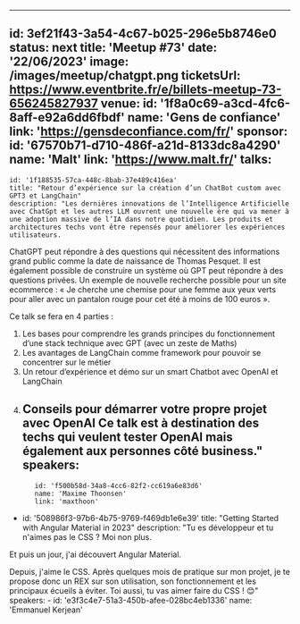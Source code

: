 ---
id: 3ef21f43-3a54-4c67-b025-296e5b8746e0 
status: next
title: 'Meetup #73'
date: '22/06/2023'
image: /images/meetup/chatgpt.png
ticketsUrl: https://www.eventbrite.fr/e/billets-meetup-73-656245827937
venue:
  id: '1f8a0c69-a3cd-4fc6-8aff-e92a6dd6fbdf'
  name: 'Gens de confiance'
  link: 'https://gensdeconfiance.com/fr/'
sponsor:
    id: '67570b71-d710-486f-a21d-8133dc8a4290'
    name: 'Malt'
    link: 'https://www.malt.fr/'
talks:
  -
    id: '1f188535-57ca-448c-8bab-37e489c416ea'
    title: "Retour d’expérience sur la création d’un ChatBot custom avec GPT3 et LangChain"
    description: "Les dernières innovations de l’Intelligence Artificielle avec ChatGpt et les autres LLM ouvrent une nouvelle ère qui va mener à une adoption massive de l’IA dans notre quotidien. Les produits et architectures techs vont être repensés pour améliorer les expériences utilisateurs.

ChatGPT peut répondre à des questions qui nécessitent des informations grand public comme la date de naissance de Thomas Pesquet. Il est également possible de construire un système où GPT peut répondre à des questions privées. Un exemple de nouvelle recherche possible pour un site ecommerce : « Je cherche une chemise pour une femme aux yeux verts pour aller avec un pantalon rouge pour cet été à moins de 100 euros ».

Ce talk se fera en 4 parties :
1. Les bases pour comprendre les grands principes du fonctionnement d’une stack technique avec GPT (avec un zeste de Maths)
2. Les avantages de LangChain comme framework pour pouvoir se concentrer sur le métier
3. Un retour d’expérience et démo sur un smart Chatbot avec OpenAI et LangChain
4. Conseils pour démarrer votre propre projet avec OpenAI
Ce talk est à destination des techs qui veulent tester OpenAI mais également aux personnes côté business."
    speakers:
      -
          id: 'f500b58d-34a8-4cc6-82f2-cc619a6e83d6'
          name: 'Maxime Thoonsen'
          link: 'maxthoon'
  -
    id: '508986f3-97b6-4b75-9769-f469db1e6e39'
    title: "Getting Started with Angular Material in 2023"
    description: "Tu es développeur et tu n'aimes pas le CSS ? Moi non plus.

Et puis un jour, j'ai découvert Angular Material.

Depuis, j'aime le CSS. Après quelques mois de pratique sur mon projet, je te propose donc un REX sur son utilisation, son fonctionnement et les principaux écueils à éviter. Toi aussi, tu vas aimer faire du CSS ! 😊"
    speakers:
      -
          id: 'e3f3c4e7-51a3-450b-afee-028bc4eb1336'
          name: 'Emmanuel Kerjean'
